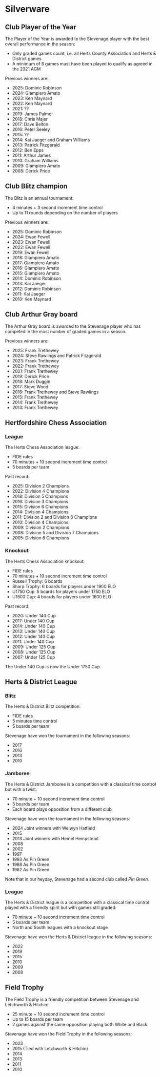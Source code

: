 # Silverware

## Club Player of the Year

The Player of the Year is awarded to the Stevenage player with the best overall performance in the season:
- Only graded games count, i.e. all Herts County Association and Herts & District games
- A minimum of 8 games must have been played to qualify as agreed in the 2021 AGM

Previous winners are:

- 2025: Dominic Robinson
- 2024: Giampiero Amato
- 2023: Ken Maynard
- 2022: Ken Maynard
- 2021: ??
- 2019: James Palmer
- 2018: Chris Majer
- 2017: Dave Belton
- 2016: Peter Seeley
- 2015: ??
- 2014: Kai Jaeger and Graham Williams
- 2013: Patrick Fitzgerald
- 2012: Ben Epps
- 2011: Arthur James
- 2010: Graham Williams
- 2009: Giampiero Amato
- 2008: Derick Price

## Club Blitz champion

The Blitz is an annual tournament:
- 4 minutes + 3 second increment time control
- Up to 11 rounds depending on the number of players

Previous winners are:

- 2025: Dominic Robinson
- 2024: Ewan Fewell
- 2023: Ewan Fewell
- 2022: Ewan Fewell
- 2019: Ewan Fewell
- 2018: Giampiero Amato
- 2017: Giampiero Amato
- 2016: Giampiero Amato
- 2015: Giampiero Amato
- 2014: Dominic Robinson
- 2013: Kai Jaeger
- 2012: Dominic Robinson
- 2011: Kai Jaeger
- 2010: Ken Maynard

## Club Arthur Gray board

The Arthur Gray board is awarded to the Stevenage player who has competed in the most number of graded games in a season.

Previous winners are:

- 2025: Frank Trethewey
- 2024: Steve Rawlings and Patrick Fitzgerald
- 2023: Frank Trethewey
- 2022: Frank Trethewey
- 2021: Frank Trethewey
- 2019: Derick Price
- 2018: Mark Duggin
- 2017: Steve Wood
- 2016: Frank Trethewey and Steve Rawlings
- 2015: Frank Trethewey
- 2014: Frank Trethewey
- 2013: Frank Trethewey

## Hertfordshire Chess Association

### League

The Herts Chess Association league:
- FIDE rules
- 70 minutes + 10 second increment time control
- 5 boards per team

Past record:

- 2025: Division 2 Champions
- 2022: Division 4 Champions
- 2018: Division 5 Champions
- 2016: Division 3 Champions
- 2015: Division 6 Champions
- 2014: Division 4 Champions
- 2011: Division 2 and Division 6 Champions
- 2010: Division 4 Champions
- 2009: Division 2 Champions
- 2008: Division 5 and Division 7 Champions
- 2005: Division 6 Champions

### Knockout

The Herts Chess Association knockout:
- FIDE rules
- 70 minutes + 10 second increment time control
- Russell Trophy: 6 boards
- Sharp Trophy: 6 boards for players under 1900 ELO
- U1750 Cup: 5 boards for players under 1750 ELO
- U1600 Cup: 4 boards for players under 1600 ELO

Past record:
- 2020: Under 140 Cup
- 2017: Under 140 Cup
- 2014: Under 140 Cup
- 2013: Under 140 Cup
- 2012: Under 140 Cup
- 2011: Under 140 Cup
- 2009: Under 125 Cup
- 2008: Under 125 Cup
- 2007: Under 125 Cup

The Under 140 Cup is now the Under 1750 Cup.

## Herts & District League

### Blitz

The Herts & District Blitz competition:
- FIDE rules
- 5 minutes time control
- 5 boards per team

Stevenage have won the tournament in the following seasons:
- 2017
- 2016
- 2013
- 2010

### Jamboree

The Herts & District Jamboree is a competition with a classical time control but with a twist:
- 70 minute + 10 second increment time control
- 5 boards per team
- Each board plays opposition from a different club

Stevenage have won the tournament in the following seasons:
- 2024 Joint winners with Welwyn Hatfield
- 2015
- 2013 Joint winners with Hemel Hempstead
- 2008
- 2002
- 1997
- 1993 As Pin Green
- 1988 As Pin Green
- 1982 As Pin Green

Note that in our heyday, Stevenage had a second club called *Pin Green*.

### League

The Herts & District league is a competition with a classical time control played with a friendly spirit but with games still graded:
- 70 minute + 10 second increment time control
- 5 boards per team
- North and South leagues with a knockout stage

Stevenage have won the Herts & District league in the following seasons:
- 2022
- 2019
- 2015
- 2010
- 2009
- 2008

## Field Trophy

The Field Trophy is a friendly competition between Stevenage and Letchworth & Hitchin:
- 25 minute + 10 second increment time control
- Up to 15 boards per team
- 2 games against the same opposition playing both White and Black

Stevenage have won the Field Trophy in the following seasons:
- 2023
- 2015 (Tied with Letchworth & Hitchin)
- 2014
- 2013
- 2011
- 2010
